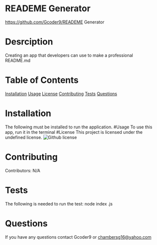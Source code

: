  # READEME Generator
 https://github.com/Gcoder9/READEME Generator
 # Desrciption
 Creating an app that developers can use to make a professional README.md
 # Table of Contents
 [Installation](#installation)
 [Usage](#usage)
 [License](#license)
 [Contributing](#contributing)
 [Tests](#tests)
 [Questions](#questions)
 # Installation
 The following must be installed to run the application.
 #Usage
 To use this app, run it in the terminal
 #License
 This project is licensed under the undefined license.
 ![Github license](https://img.shields.io/badge/license-mit-blue.svg)
 # Contributing
 Contributors: N/A
 # Tests
 The following is needed to run the test: node index .js
 # Questions
 If you have any questions contact Gcoder9 or chambersg16@yahoo.com